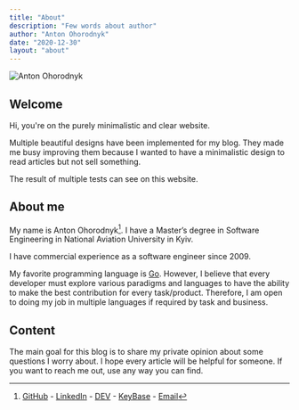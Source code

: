 ```yaml
---
title: "About"
description: "Few words about author"
author: "Anton Ohorodnyk"
date: "2020-12-30"
layout: "about"
---
```

![Anton Ohorodnyk](/img/logo.jpg)

## Welcome
Hi, you're on the purely minimalistic and clear website.

Multiple beautiful designs have been implemented for my blog. They made me busy improving them because I wanted to have a minimalistic design to read articles but not sell something.

The result of multiple tests can see on this website.

## About me
My name is Anton Ohorodnyk[^contacts]. I have a Master’s degree in Software Engineering in National Aviation University in Kyiv.

I have commercial experience as a software engineer since 2009.

My favorite programming language is [Go](https://golang.org/). However, I believe that every developer must explore various paradigms and languages to have the ability to make the best contribution for every task/product. Therefore, I am open to doing my job in multiple languages if required by task and business.

## Content
The main goal for this blog is to share my private opinion about some questions I worry about. I hope every article will be helpful for someone. If you want to reach me out, use any way you can find.

[^contacts]: [GitHub](https://github.com/aohorodnyk) - [LinkedIn](https://www.linkedin.com/in/aohorodnyk) - [DEV](https://dev.to/aohorodnyk) - [KeyBase](https://keybase.io/avoh) - [Email](mailto:anton@ohorodnyk.name)
